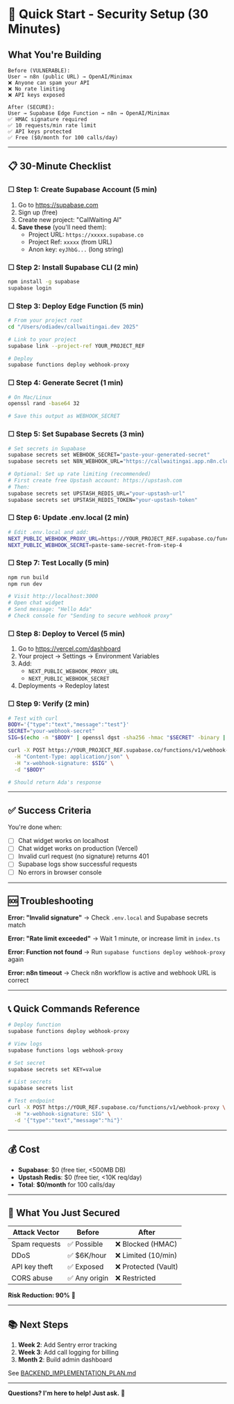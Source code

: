 # 🚀 Quick Start - Security Setup (30 Minutes)

## What You're Building

```
Before (VULNERABLE):
User → n8n (public URL) → OpenAI/Minimax
❌ Anyone can spam your API
❌ No rate limiting
❌ API keys exposed

After (SECURE):
User → Supabase Edge Function → n8n → OpenAI/Minimax
✅ HMAC signature required
✅ 10 requests/min rate limit
✅ API keys protected
✅ Free ($0/month for 100 calls/day)
```

---

## 📋 30-Minute Checklist

### ☐ Step 1: Create Supabase Account (5 min)
1. Go to https://supabase.com
2. Sign up (free)
3. Create new project: "CallWaiting AI"
4. **Save these** (you'll need them):
   - Project URL: `https://xxxxx.supabase.co`
   - Project Ref: `xxxxx` (from URL)
   - Anon key: `eyJhbG...` (long string)

### ☐ Step 2: Install Supabase CLI (2 min)
```bash
npm install -g supabase
supabase login
```

### ☐ Step 3: Deploy Edge Function (5 min)
```bash
# From your project root
cd "/Users/odiadev/callwaitingai.dev 2025"

# Link to your project
supabase link --project-ref YOUR_PROJECT_REF

# Deploy
supabase functions deploy webhook-proxy
```

### ☐ Step 4: Generate Secret (1 min)
```bash
# On Mac/Linux
openssl rand -base64 32

# Save this output as WEBHOOK_SECRET
```

### ☐ Step 5: Set Supabase Secrets (3 min)
```bash
# Set secrets in Supabase
supabase secrets set WEBHOOK_SECRET="paste-your-generated-secret"
supabase secrets set N8N_WEBHOOK_URL="https://callwaitingai.app.n8n.cloud/webhook/webhook/tts_minimax"

# Optional: Set up rate limiting (recommended)
# First create free Upstash account: https://upstash.com
# Then:
supabase secrets set UPSTASH_REDIS_URL="your-upstash-url"
supabase secrets set UPSTASH_REDIS_TOKEN="your-upstash-token"
```

### ☐ Step 6: Update .env.local (2 min)
```bash
# Edit .env.local and add:
NEXT_PUBLIC_WEBHOOK_PROXY_URL=https://YOUR_PROJECT_REF.supabase.co/functions/v1/webhook-proxy
NEXT_PUBLIC_WEBHOOK_SECRET=paste-same-secret-from-step-4
```

### ☐ Step 7: Test Locally (5 min)
```bash
npm run build
npm run dev

# Visit http://localhost:3000
# Open chat widget
# Send message: "Hello Ada"
# Check console for "Sending to secure webhook proxy"
```

### ☐ Step 8: Deploy to Vercel (5 min)
1. Go to https://vercel.com/dashboard
2. Your project → Settings → Environment Variables
3. Add:
   - `NEXT_PUBLIC_WEBHOOK_PROXY_URL`
   - `NEXT_PUBLIC_WEBHOOK_SECRET`
4. Deployments → Redeploy latest

### ☐ Step 9: Verify (2 min)
```bash
# Test with curl
BODY='{"type":"text","message":"test"}'
SECRET="your-webhook-secret"
SIG=$(echo -n "$BODY" | openssl dgst -sha256 -hmac "$SECRET" -binary | base64)

curl -X POST https://YOUR_PROJECT_REF.supabase.co/functions/v1/webhook-proxy \
  -H "Content-Type: application/json" \
  -H "x-webhook-signature: $SIG" \
  -d "$BODY"

# Should return Ada's response
```

---

## ✅ Success Criteria

You're done when:
- [ ] Chat widget works on localhost
- [ ] Chat widget works on production (Vercel)
- [ ] Invalid curl request (no signature) returns 401
- [ ] Supabase logs show successful requests
- [ ] No errors in browser console

---

## 🆘 Troubleshooting

**Error: "Invalid signature"**
→ Check `.env.local` and Supabase secrets match

**Error: "Rate limit exceeded"**
→ Wait 1 minute, or increase limit in `index.ts`

**Error: Function not found**
→ Run `supabase functions deploy webhook-proxy` again

**Error: n8n timeout**
→ Check n8n workflow is active and webhook URL is correct

---

## 📞 Quick Commands Reference

```bash
# Deploy function
supabase functions deploy webhook-proxy

# View logs
supabase functions logs webhook-proxy

# Set secret
supabase secrets set KEY=value

# List secrets
supabase secrets list

# Test endpoint
curl -X POST https://YOUR_REF.supabase.co/functions/v1/webhook-proxy \
  -H "x-webhook-signature: SIG" \
  -d '{"type":"text","message":"hi"}'
```

---

## 💰 Cost

- **Supabase**: $0 (free tier, <500MB DB)
- **Upstash Redis**: $0 (free tier, <10K req/day)
- **Total**: **$0/month** for 100 calls/day

---

## 🎯 What You Just Secured

| Attack Vector | Before | After |
|--------------|--------|-------|
| Spam requests | ✅ Possible | ❌ Blocked (HMAC) |
| DDoS | ✅ $6K/hour | ❌ Limited (10/min) |
| API key theft | ✅ Exposed | ❌ Protected (Vault) |
| CORS abuse | ✅ Any origin | ❌ Restricted |

**Risk Reduction: 90%** 🎉

---

## 📚 Next Steps

1. **Week 2**: Add Sentry error tracking
2. **Week 3**: Add call logging for billing
3. **Month 2**: Build admin dashboard

See [BACKEND_IMPLEMENTATION_PLAN.md](BACKEND_IMPLEMENTATION_PLAN.md)

---

**Questions? I'm here to help! Just ask.** 🚀
